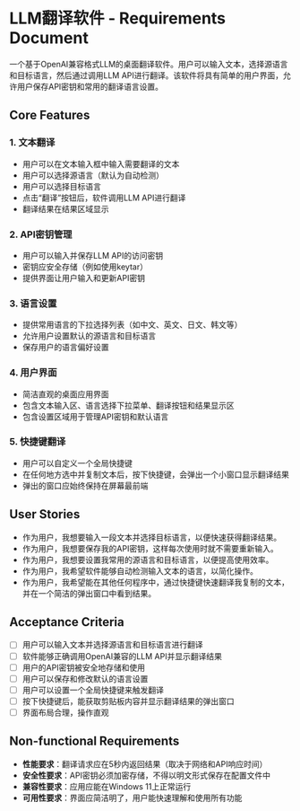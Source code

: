 # LLM翻译软件 - Requirements Document

一个基于OpenAI兼容格式LLM的桌面翻译软件。用户可以输入文本，选择源语言和目标语言，然后通过调用LLM API进行翻译。该软件将具有简单的用户界面，允许用户保存API密钥和常用的翻译语言设置。

## Core Features

### 1. 文本翻译
- 用户可以在文本输入框中输入需要翻译的文本
- 用户可以选择源语言（默认为自动检测）
- 用户可以选择目标语言
- 点击“翻译”按钮后，软件调用LLM API进行翻译
- 翻译结果在结果区域显示

### 2. API密钥管理
- 用户可以输入并保存LLM API的访问密钥
- 密钥应安全存储（例如使用keytar）
- 提供界面让用户输入和更新API密钥

### 3. 语言设置
- 提供常用语言的下拉选择列表（如中文、英文、日文、韩文等）
- 允许用户设置默认的源语言和目标语言
- 保存用户的语言偏好设置

### 4. 用户界面
- 简洁直观的桌面应用界面
- 包含文本输入区、语言选择下拉菜单、翻译按钮和结果显示区
- 包含设置区域用于管理API密钥和默认语言

### 5. 快捷键翻译
- 用户可以自定义一个全局快捷键
- 在任何地方选中并复制文本后，按下快捷键，会弹出一个小窗口显示翻译结果
- 弹出的窗口应始终保持在屏幕最前端

## User Stories

- 作为用户，我想要输入一段文本并选择目标语言，以便快速获得翻译结果。
- 作为用户，我想要保存我的API密钥，这样每次使用时就不需要重新输入。
- 作为用户，我想要设置我常用的源语言和目标语言，以便提高使用效率。
- 作为用户，我希望软件能够自动检测输入文本的语言，以简化操作。
- 作为用户，我希望能在其他任何程序中，通过快捷键快速翻译我复制的文本，并在一个简洁的弹出窗口中看到结果。

## Acceptance Criteria

- [ ] 用户可以输入文本并选择源语言和目标语言进行翻译
- [ ] 软件能够正确调用OpenAI兼容的LLM API并显示翻译结果
- [ ] 用户的API密钥被安全地存储和使用
- [ ] 用户可以保存和修改默认的语言设置
- [ ] 用户可以设置一个全局快捷键来触发翻译
- [ ] 按下快捷键后，能获取剪贴板内容并显示翻译结果的弹出窗口
- [ ] 界面布局合理，操作直观

## Non-functional Requirements

- **性能要求**：翻译请求应在5秒内返回结果（取决于网络和API响应时间）
- **安全性要求**：API密钥必须加密存储，不得以明文形式保存在配置文件中
- **兼容性要求**：应用应能在Windows 11上正常运行
- **可用性要求**：界面应简洁明了，用户能快速理解和使用所有功能